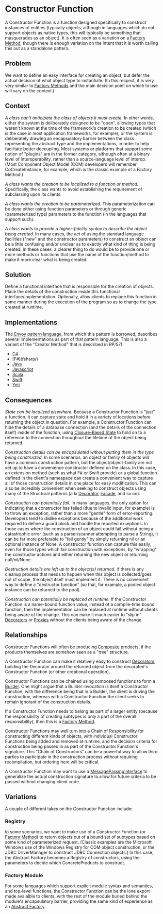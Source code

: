# Constructor Function
A Constructor Function is a function designed specifically to construct instances of entities (typically objects, although in languages which do not support objects as native types, this will typically be something that masquerades as an object). It is often seen as a variation on a [Factory Method](FactoryMethod.html), though there is enough variation on the intent that it is worth calling this out as a standalone pattern.

## Problem
We want to define an easy interface for creating an object, but defer the actual decision of what object type to instantiate. (In this respect, it is very very similar to [Factory Methods](../FactoryMethod) and the main decision point on which to use will vary on the context.)

## Context
*A class can't anticipate the class of objects it must create.* In other words, either the system is deliberately designed to be "open", allowing types that weren't known at the time of the framework's creation to be created (which is the case in most application frameworks, for example), or the system is deliberately drawing an encapsulatory barrier between the class representing the abstract type and the implementations, in order to help facilitate better decoupling. Most systems or platforms that support some notion of "plugins" are in the former category, although often at a binary level of interoperability, rather than a source-language level of interop. (Most Component Object Model (COM) developers will remember CoCreateInstance, for example, which is the classic example of a Factory Method.)

*A class wants the creation to be localized to a function or method.* Specifically, the class wants to avoid establishing the requirement of subclassing upon its clients.

*A class wants the creation to be parameterized.* This parameterization can be done either using function parameters or through generic (parameterized type) parameters to the function (in the languages that support such).

*A class wants to provide a higher-fidelity syntax to describe the object being created.* In many cases, the act of using the standard language facilities ("new" and the constructor parameters) to construct an object can be a little confusing and/or unclear as to exactly what kind of thing is being created. In these cases, a clearer thing to do would be to provide one or more methods or functions that use the name of the function/method to make it more clear what is being created.

## Solution
Define a functional interface that is responsible for the creation of objects. Place the details of the construction inside this functional interface/implementation. Optionally, allow clients to replace this function in some manner during the execution of the program so as to change the type created at runtime.

## Implementations
The [Envoy pattern language](/blog/2012/envoy-in-scala-javascript-and-more), from which this pattern is borrowed, describes several implementations as part of that pattern language. This is also a variant of the "Creator Method" that is described in RP/57).

* [C#](csharp/)
* [F#)(fsharp/)
* [Java](java/)
* [Javascript](javascript/)
* [Scala](scala/)
* [Swift](swift/)
* [Yeti](yeti/)

## Consequences

*State can be localized elsewhere.* Because a Constructor Function is "just" a function, it can capture state and hold it in a variety of locations before returning the object in question. For example, a Constructor Function can hide the details of a database connection (and the details of the connection itself) inside of the function, using [Closure-Based State](../../Structural/ClosureBasedState/) to hold on to a reference to the connection throughout the lifetime of the object being returned.

*Construction details can be encapsulated without putting them in the type being constructed.* In some scenarios, an object or family of objects will have a common construction pattern, but the object/object-family are not set up to have a convenience constructor defined on the class. In this case, an extension method (such as what F# or Swift provide) or a global function defined in the client's namespace can create a convenient way to capture all of those construction details in one place for easy modification. This can also be incredibly convenient when seeking to construct objects using many of the Structural patterns (a la [Decorator](../../Structural/Decorator/), [Facade](../../Structural/Facade/), and so
on). 

*Construction can potentially fail.* In many languages, the only option for indicating that a constructor has failed (due to invalid input, for example) is to throw an exception, rather than a more "gentle" form of error-reporting. Developers tend to dislike exceptions because of the additional work required to define a guard block and handle the reported exceptions. In those cases where the construction of an object could fail without being a catastrophic error (such as a parser/scanner attempting to parse a String), it can be far more preferable to "fail gently" by simply returning nil or an optional instance of None. A constructor function can capture this easily, even for those types which fail construction with exceptions, by "wrapping" the constructor actions and either returning the new object or returning null/nil/None.

*Destruction details are left up to the object(s) returned.* If there is any cleanup process that needs to happen when this object is collected/goes out of scope, the object itself must implement it. There is no convenient way to define a "destructor function" (so that, for example, a pooled object instance can be returned to the pool).

*Construction can potentially be replaced at runtime.* If the Constructor Function is a name-bound function value, instead of a compile-time bound function, then the implementation can be replaced at runtime without clients being aware of the change. This can make it much easier to "slip in" [Decorators](../../Structural/Decorator/) or [Proxies](../../Structural/Proxy/) without the clients being aware of the change.

## Relationships
Constructor Functions will often be producing [Composite](../../Structural/Composite/) products, if the products themselves are somehow seen as a "tree" structure.

A Constructor Function can make it relatively easy to construct [Decorators](../../Structural/Decorator/), building the Decorator around the returned object from the decorated's Constructor Function (or other creational operation).

Constructor Functions can be chained using composed functions to form a [Builder](../Builder/). One might argue that a Builder invocation is itself a Constructor Function, with the difference being that in a Builder, the client is driving the construction, whereas with a Constructor Function the client seeks to remain ignorant of the construction details.

If a Constructor Function needs to belong as part of a larger entity (because the responsibility of creating subtypes is only a part of the overall responsibility), then this is a [Factory Method](../FactoryMethod/).

Constructor Functions may well turn into a [Chain of Responsibility](../../Behavioral/ChainOfResponsibility/) for constructing different kinds of objects, with individual Constructor Functions being added and removed at runtime, and the decision criteria for construction being passed in as part of the Constructor Function's signature. This "Chain of Constructors" can be a powerful way to allow third parties to participate in the construction process without requiring recompilation, but ordering here will be critical.

A Constructor Function may want to use a [MessagePassingInterface](../../Structural/MessagePassingInterface/) to generalize the actual construction signature to allow for future criteria to be passed without changing client code.

## Variations
A couple of different takes on the Constructor Function include:

### Registry
In some scenarios, we want to make use of a Constructor Function (or [Factory Method](../FactoryMethod)) to return objects out of a bound set of subtypes based on some kind of parameterized request. (Classic examples are the Microsoft Windows use of the Windows Registry for COM object construction, or the JDBC DriverManager to construct JDBC Connection objects.) In this case, the Abstract Factory becomes a Registry of constructors, using the parameters to decide which ConcreteProducts to construct.

### Factory Module
For some languages which support explicit module syntax and semantics, and top-level functions, the Constructor Function can be the lone export made avaialble to clients, with the rest of the module buried behind the module's encapsulatory barrier, providing the same kind of experience as an [Abstract Factory](../AbstractFactory/). 
